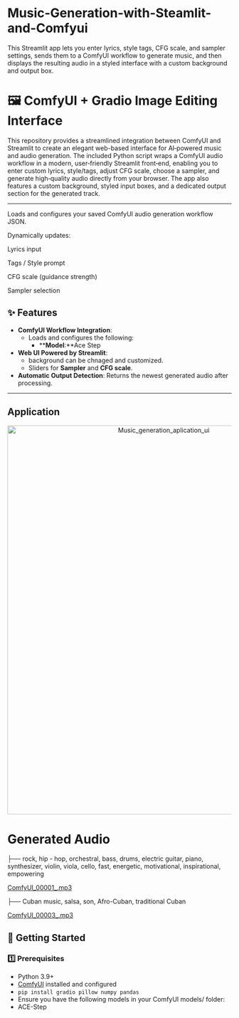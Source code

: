 # Music-Generation-with-Steamlit-and-Comfyui
This Streamlit app lets you enter lyrics, style tags, CFG scale, and sampler settings, sends them to a ComfyUI workflow to generate music, and then displays the resulting audio in a styled interface with a custom background and output box.


# 🖼️ ComfyUI + Gradio Image Editing Interface

This repository provides a streamlined integration between ComfyUI and Streamlit to create an elegant web-based interface for AI‑powered music and audio generation.
The included Python script wraps a ComfyUI audio workflow in a modern, user‑friendly Streamlit front‑end, enabling you to enter custom lyrics, style/tags, adjust CFG scale, choose a sampler, and generate high‑quality audio directly from your browser. The app also features a custom background, styled input boxes, and a dedicated output section for the generated track.

---

Loads and configures your saved ComfyUI audio generation workflow JSON.

Dynamically updates:

Lyrics input

Tags / Style prompt

CFG scale (guidance strength)

Sampler selection
## ✨ Features

- **ComfyUI Workflow Integration**:
  - Loads and configures the following:
    - ****Model**:**Ace Step
- **Web UI Powered by Streamlit**:
  - background can be chnaged and customized.
  - Sliders for **Sampler** and **CFG scale**.
- **Automatic Output Detection**: Returns the newest generated audio after processing.

---
## Application
<p align="center">
  <img width="687" height="874" alt="Music_generation_aplication_ui" src="https://github.com/user-attachments/assets/d8eb6fcc-4546-4291-8e6f-4452368a3523" />
</p>

# Generated Audio
├── rock, hip - hop, orchestral, bass, drums, electric guitar, piano, synthesizer, violin, viola, cello, fast, energetic, motivational, inspirational, empowering


[ComfyUI_00001_.mp3](https://github.com/user-attachments/files/22440391/ComfyUI_00001_.mp3)

├── Cuban music, salsa, son, Afro-Cuban, traditional Cuban


[ComfyUI_00003_.mp3](https://github.com/user-attachments/files/22440403/ComfyUI_00003_.mp3)



## 🚀 Getting Started
### 1️⃣ Prerequisites
- Python 3.9+
- [ComfyUI](https://github.com/comfyanonymous/ComfyUI) installed and configured
- `pip install gradio pillow numpy pandas` 
-  Ensure you have the following models in your ComfyUI models/ folder:
-  ACE-Step






